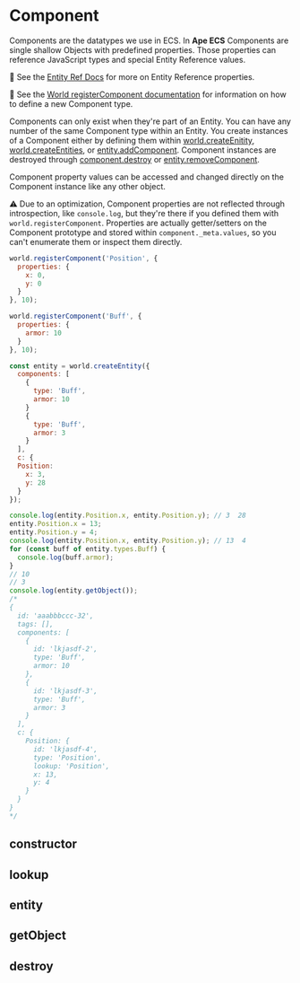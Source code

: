 # Component

Components are the datatypes we use in ECS.
In **Ape ECS** Components are single shallow Objects with predefined properties.
Those properties can reference JavaScript types and special Entity Reference values.

👀 See the [Entity Ref Docs](./Refs.md) for more on Entity Reference properties.

👀 See the [World registerComponent documentation](./World.md#registercomponent) for information on how to define a new Component type.

Components can only exist when they're part of an Entity.
You can have any number of the same Component type within an Entity.
You create instances of a Component either by defining them within [world.createEnitity](./World.md#createentity), [world.createEntities](./World.md#createentities), or [entity.addComponent](./Entity.md#addcomponent).
Component instances are destroyed through [component.destroy](#destroy) or [entity.removeComponent](./Entity.md#removecomponent).

Component property values can be accessed and changed directly on the Component instance like any other object.

️⚠️ Due to an optimization, Component properties are not reflected through introspection, like `console.log`, but they're there if you defined them with `world.registerComponent`. Properties are actually getter/setters on the Component prototype and stored within `component._meta.values`, so you can't enumerate them or inspect them directly.

```js
world.registerComponent('Position', {
  properties: {
    x: 0,
    y: 0
  }
}, 10);

world.registerComponent('Buff', {
  properties: {
    armor: 10
  }
}, 10);

const entity = world.createEntity({
  components: [
    {
      type: 'Buff',
      armor: 10
    }
    {
      type: 'Buff',
      armor: 3
    }
  ],
  c: {
  Position: 
    x: 3,
    y: 28
  }
});

console.log(entity.Position.x, entity.Position.y); // 3  28
entity.Position.x = 13;
entity.Position.y = 4;
console.log(entity.Position.x, entity.Position.y); // 13  4
for (const buff of entity.types.Buff) {
  console.log(buff.armor);
}
// 10
// 3
console.log(entity.getObject());
/*
{
  id: 'aaabbbccc-32',
  tags: [],
  components: [
    {
      id: 'lkjasdf-2',
      type: 'Buff',
      armor: 10
    },
    {
      id: 'lkjasdf-3',
      type: 'Buff',
      armor: 3
    }
  ],
  c: {
    Position: {
      id: 'lkjasdf-4',
      type: 'Position',
      lookup: 'Position',
      x: 13,
      y: 4
    }
  }
}
*/
```

## constructor

## lookup

## entity

## getObject

## destroy
